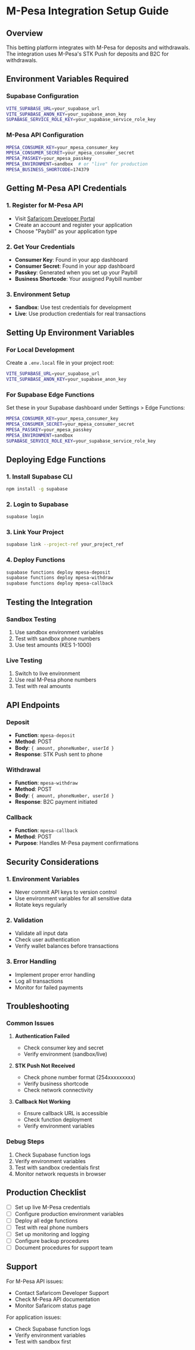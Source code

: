 # M-Pesa Integration Setup Guide

## Overview
This betting platform integrates with M-Pesa for deposits and withdrawals. The integration uses M-Pesa's STK Push for deposits and B2C for withdrawals.

## Environment Variables Required

### Supabase Configuration
```bash
VITE_SUPABASE_URL=your_supabase_url
VITE_SUPABASE_ANON_KEY=your_supabase_anon_key
SUPABASE_SERVICE_ROLE_KEY=your_supabase_service_role_key
```

### M-Pesa API Configuration
```bash
MPESA_CONSUMER_KEY=your_mpesa_consumer_key
MPESA_CONSUMER_SECRET=your_mpesa_consumer_secret
MPESA_PASSKEY=your_mpesa_passkey
MPESA_ENVIRONMENT=sandbox  # or "live" for production
MPESA_BUSINESS_SHORTCODE=174379
```

## Getting M-Pesa API Credentials

### 1. Register for M-Pesa API
- Visit [Safaricom Developer Portal](https://developer.safaricom.co.ke/)
- Create an account and register your application
- Choose "Paybill" as your application type

### 2. Get Your Credentials
- **Consumer Key**: Found in your app dashboard
- **Consumer Secret**: Found in your app dashboard
- **Passkey**: Generated when you set up your Paybill
- **Business Shortcode**: Your assigned Paybill number

### 3. Environment Setup
- **Sandbox**: Use test credentials for development
- **Live**: Use production credentials for real transactions

## Setting Up Environment Variables

### For Local Development
Create a `.env.local` file in your project root:
```bash
VITE_SUPABASE_URL=your_supabase_url
VITE_SUPABASE_ANON_KEY=your_supabase_anon_key
```

### For Supabase Edge Functions
Set these in your Supabase dashboard under Settings > Edge Functions:
```bash
MPESA_CONSUMER_KEY=your_mpesa_consumer_key
MPESA_CONSUMER_SECRET=your_mpesa_consumer_secret
MPESA_PASSKEY=your_mpesa_passkey
MPESA_ENVIRONMENT=sandbox
SUPABASE_SERVICE_ROLE_KEY=your_supabase_service_role_key
```

## Deploying Edge Functions

### 1. Install Supabase CLI
```bash
npm install -g supabase
```

### 2. Login to Supabase
```bash
supabase login
```

### 3. Link Your Project
```bash
supabase link --project-ref your_project_ref
```

### 4. Deploy Functions
```bash
supabase functions deploy mpesa-deposit
supabase functions deploy mpesa-withdraw
supabase functions deploy mpesa-callback
```

## Testing the Integration

### Sandbox Testing
1. Use sandbox environment variables
2. Test with sandbox phone numbers
3. Use test amounts (KES 1-1000)

### Live Testing
1. Switch to live environment
2. Use real M-Pesa phone numbers
3. Test with real amounts

## API Endpoints

### Deposit
- **Function**: `mpesa-deposit`
- **Method**: POST
- **Body**: `{ amount, phoneNumber, userId }`
- **Response**: STK Push sent to phone

### Withdrawal
- **Function**: `mpesa-withdraw`
- **Method**: POST
- **Body**: `{ amount, phoneNumber, userId }`
- **Response**: B2C payment initiated

### Callback
- **Function**: `mpesa-callback`
- **Method**: POST
- **Purpose**: Handles M-Pesa payment confirmations

## Security Considerations

### 1. Environment Variables
- Never commit API keys to version control
- Use environment variables for all sensitive data
- Rotate keys regularly

### 2. Validation
- Validate all input data
- Check user authentication
- Verify wallet balances before transactions

### 3. Error Handling
- Implement proper error handling
- Log all transactions
- Monitor for failed payments

## Troubleshooting

### Common Issues

1. **Authentication Failed**
   - Check consumer key and secret
   - Verify environment (sandbox/live)

2. **STK Push Not Received**
   - Check phone number format (254xxxxxxxxx)
   - Verify business shortcode
   - Check network connectivity

3. **Callback Not Working**
   - Ensure callback URL is accessible
   - Check function deployment
   - Verify environment variables

### Debug Steps

1. Check Supabase function logs
2. Verify environment variables
3. Test with sandbox credentials first
4. Monitor network requests in browser

## Production Checklist

- [ ] Set up live M-Pesa credentials
- [ ] Configure production environment variables
- [ ] Deploy all edge functions
- [ ] Test with real phone numbers
- [ ] Set up monitoring and logging
- [ ] Configure backup procedures
- [ ] Document procedures for support team

## Support

For M-Pesa API issues:
- Contact Safaricom Developer Support
- Check M-Pesa API documentation
- Monitor Safaricom status page

For application issues:
- Check Supabase function logs
- Verify environment variables
- Test with sandbox first 